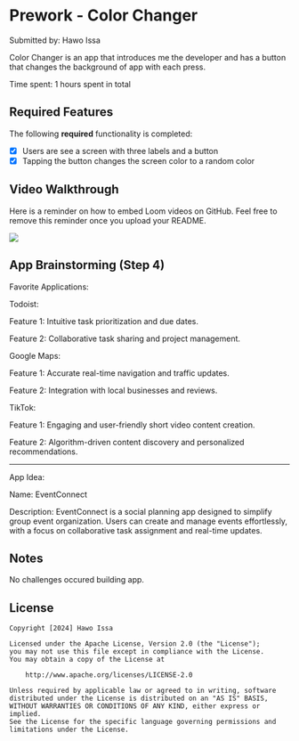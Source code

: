 # Prework - Color Changer

Submitted by: Hawo Issa

Color Changer is an app that introduces me the developer and has a button that changes the background of app with each press.

Time spent: 1 hours spent in total

## Required Features

The following **required** functionality is completed:

- [X] Users are see a screen with three labels and a button
- [X] Tapping the button changes the screen color to a random color
 
## Video Walkthrough

Here is a reminder on how to embed Loom videos on GitHub. Feel free to remove this reminder once you upload your README. 

<div>
    <a href="https://www.loom.com/share/14d0b9b6909b417cb2911626b62ecfa2">
    </a>
     <a href="https://www.loom.com/share/14d0b9b6909b417cb2911626b62ecfa2">
      <img style="max-width:300px;" src="https://cdn.loom.com/sessions/thumbnails/14d0b9b6909b417cb2911626b62ecfa2-with-play.gif">
    </a>
  </div>

## App Brainstorming (Step 4)

Favorite Applications:

Todoist:

Feature 1: Intuitive task prioritization and due dates.

Feature 2: Collaborative task sharing and project management.

Google Maps:

Feature 1: Accurate real-time navigation and traffic updates.

Feature 2: Integration with local businesses and reviews.

TikTok:

Feature 1: Engaging and user-friendly short video content creation.

Feature 2: Algorithm-driven content discovery and personalized recommendations.

-------------------------------------------------------------------------------

App Idea:

Name: EventConnect

Description:
EventConnect is a social planning app designed to simplify group event organization. Users can create and manage events effortlessly, with a focus on collaborative task assignment and real-time updates.

## Notes

No challenges occured building app.

## License

    Copyright [2024] Hawo Issa

    Licensed under the Apache License, Version 2.0 (the "License");
    you may not use this file except in compliance with the License.
    You may obtain a copy of the License at

        http://www.apache.org/licenses/LICENSE-2.0

    Unless required by applicable law or agreed to in writing, software
    distributed under the License is distributed on an "AS IS" BASIS,
    WITHOUT WARRANTIES OR CONDITIONS OF ANY KIND, either express or implied.
    See the License for the specific language governing permissions and
    limitations under the License.

